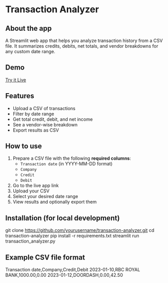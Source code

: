 # Transaction Analyzer

## About the app
A Streamlit web app that helps you analyze transaction history from a CSV file. 
It summarizes credits, debits, net totals, and vendor breakdowns for any custom date range.

## Demo
[Try it Live](https://your-username-your-repo-name.streamlit.app)

## Features
- Upload a CSV of transactions
- Filter by date range
- Get total credit, debit, and net income
- See a vendor-wise breakdown
- Export results as CSV

## How to use
1. Prepare a CSV file with the following **required columns**:
   - `Transaction date` (in YYYY-MM-DD format)
   - `Company`
   - `Credit`
   - `Debit`
2. Go to the live app link
3. Upload your CSV
4. Select your desired date range
5. View results and optionally export them

## Installation (for local development)
git clone https://github.com/yourusername/transaction-analyzer.git
cd transaction-analyzer
pip install -r requirements.txt
streamlit run transaction_analyzer.py

## Example CSV file format
Transaction date,Company,Credit,Debit
2023-01-10,RBC ROYAL BANK,1000.00,0.00
2023-01-12,DOORDASH,0.00,42.50

